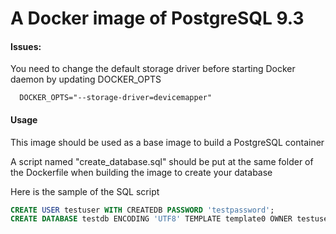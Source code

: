 # A Docker image of PostgreSQL 9.3
#### Issues:
You need to change the default storage driver before starting Docker daemon by updating DOCKER_OPTS

      DOCKER_OPTS="--storage-driver=devicemapper"

#### Usage
This image should be used as a base image to build a PostgreSQL container

A script named "create_database.sql" should be put at the same folder of the Dockerfile when building the image to create your database

Here is the sample of the SQL script

```sql
CREATE USER testuser WITH CREATEDB PASSWORD 'testpassword';
CREATE DATABASE testdb ENCODING 'UTF8' TEMPLATE template0 OWNER testuser;
```
